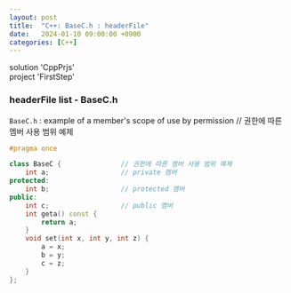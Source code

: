 ```yaml
---
layout: post
title:  "C++: BaseC.h : headerFile"
date:   2024-01-10 09:00:00 +0900
categories: [C++]
---
```


solution 'CppPrjs'   
project 'FirstStep'   
   
### headerFile list - BaseC.h   
`BaseC.h` : example of a member's scope of use by permission // 권한에 따른 멤버 사용 범위 예제   
   
```cpp
#pragma once

class BaseC {				// 권한에 따른 멤버 사용 범위 예제
	int a;					// private 멤버
protected:
	int b;					// protected 멤버
public:
	int c;					// public 멤버
	int geta() const {
		return a;
	}
	void set(int x, int y, int z) {
		a = x;
		b = y;
		c = z;
	}
};
```
